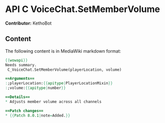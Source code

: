 # API C VoiceChat.SetMemberVolume

**Contributor:** KethoBot

## Content

The following content is in MediaWiki markdown format:

```mediawiki
{{wowapi}}
Needs summary.
 C_VoiceChat.SetMemberVolume(playerLocation, volume)

==Arguments==
:;playerLocation:{{apitype|PlayerLocationMixin}}
:;volume:{{apitype|number}}

==Details==
* Adjusts member volume across all channels

==Patch changes==
* {{Patch 8.0.1|note=Added.}}
```